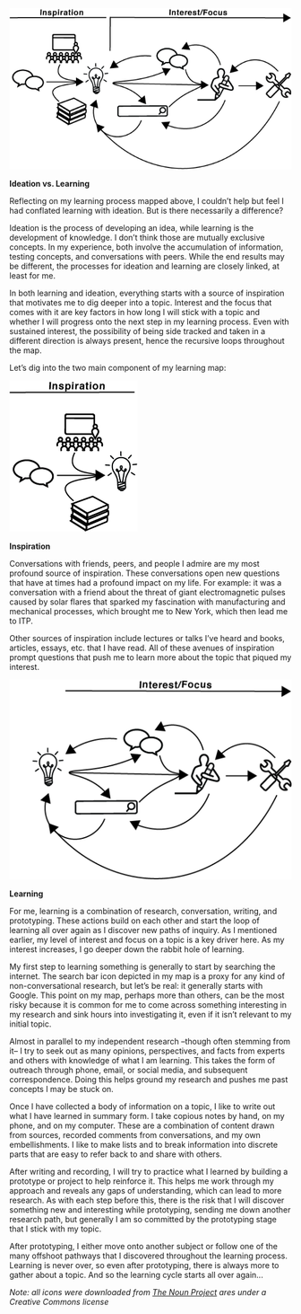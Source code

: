 ![Nates_Learning_Process - Learning.png](img/Nate_Learning_Map.png)

**Ideation vs. Learning**

Reflecting on my learning process mapped above, I couldn’t help but feel I had conflated learning with ideation. But is there necessarily a difference? 

Ideation is the process of developing an idea, while learning is the development of knowledge. I don’t think those are mutually exclusive concepts. In my experience, both involve the accumulation of information, testing concepts, and conversations with peers. While the end results may be different, the processes for ideation and learning are closely linked, at least for me. 

In both learning and ideation, everything starts with a source of inspiration that motivates me to dig deeper into a topic. Interest and the focus that comes with it are key factors in how long I will stick with a topic and whether I will progress onto the next step in my learning process.  Even with sustained interest, the possibility of being side tracked and taken in a different direction is always present, hence the recursive loops throughout the map. 

Let’s dig into the two main component of my learning map:

![Nates_Learning_Process_Inspiration.png](img/Nates_Learning_Process_Inspiration.png)

**Inspiration**

Conversations with friends, peers, and people I admire are my most profound source of inspiration. These conversations open new questions that have at times had a profound impact on my life. For example: it was a conversation with a friend about the threat of giant electromagnetic pulses caused by solar flares that sparked my fascination with manufacturing and mechanical processes, which brought me to New York, which then lead me to ITP.

Other sources of inspiration include lectures or talks I’ve heard and books, articles, essays, etc. that I have read. All of these avenues of inspiration prompt questions that push me to learn more about the topic that piqued my interest. 

![Nates_Learning_Process_Learning.png](img/Nates_Learning_Process_Learning.png)

**Learning**

For me, learning is a combination of research, conversation, writing, and prototyping. These actions build on each other and start the loop of learning all over again as I discover new paths of inquiry. As I mentioned earlier, my level of interest and focus on a topic is a key driver here. As my interest increases, I go deeper down the rabbit hole of learning. 

My first step to learning something is generally to start by searching the internet. The search bar icon depicted in my map is a proxy for any kind of non-conversational research, but let’s be real: it generally starts with Google. This point on my map, perhaps more than others, can be the most risky because it is common for me to come across something interesting in my research and sink hours into investigating it, even if it isn’t relevant to my initial topic. 

Almost in parallel to my independent research –though often stemming from it– I try to seek out as many opinions, perspectives, and facts from experts and others with knowledge of what I am learning. This takes the form of outreach through phone, email, or social media, and subsequent correspondence. Doing this helps ground my research and pushes me past concepts I may be stuck on.

Once I have collected a body of information on a topic, I like to write out what I have learned in summary form. I take copious notes by hand, on my phone, and on my computer. These are a combination of content drawn from sources, recorded comments from conversations, and my own embellishments. I like to make lists and to break information into discrete parts that are easy to refer back to and share with others. 

After writing and recording, I will try to practice what I learned by building a prototype or project to help reinforce it. This helps me work through my approach and reveals any gaps of understanding, which can lead to more research. As with each step before this, there is the risk that I will discover something new and interesting while prototyping, sending me down another research path, but generally I am so committed by the prototyping stage that I stick with my topic. 

After prototyping, I either move onto another subject or follow one of the many offshoot pathways that I discovered throughout the learning process. Learning is never over, so even after prototyping, there is always more to gather about a topic. And so the learning cycle starts all over again...


*Note: all icons were downloaded from [The Noun Project](https://thenounproject.com/) ares under a Creative Commons license*
